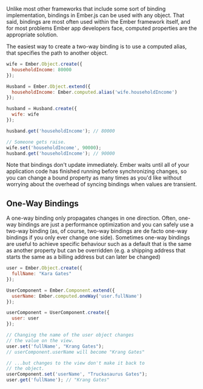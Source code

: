 Unlike most other frameworks that include some sort of binding implementation,
bindings in Ember.js can be used with any object. That said, bindings are most
often used within the Ember framework itself, and for most problems Ember app
developers face, computed properties are the appropriate solution.

The easiest way to create a two-way binding is to use a computed alias, that
specifies the path to another object.

```javascript
wife = Ember.Object.create({
  householdIncome: 80000
});

Husband = Ember.Object.extend({
  householdIncome: Ember.computed.alias('wife.householdIncome')
});

husband = Husband.create({
  wife: wife
});

husband.get('householdIncome'); // 80000

// Someone gets raise.
wife.set('householdIncome', 90000);
husband.get('householdIncome'); // 90000
```

Note that bindings don't update immediately. Ember waits until all of your
application code has finished running before synchronizing changes, so you can
change a bound property as many times as you'd like without worrying about the
overhead of syncing bindings when values are transient.

## One-Way Bindings

A one-way binding only propagates changes in one direction. Often, one-way
bindings are just a performance optimization and you can safely use a two-way binding
(as, of course, two-way bindings are de facto one-way bindings if you only ever change
one side). Sometimes one-way bindings are useful to achieve specific behaviour such
as a default that is the same as another property but can be overridden (e.g. a
shipping address that starts the same as a billing address but can later be changed)

```javascript
user = Ember.Object.create({
  fullName: "Kara Gates"
});

UserComponent = Ember.Component.extend({
  userName: Ember.computed.oneWay('user.fullName')
});

userComponent = UserComponent.create({
  user: user
});

// Changing the name of the user object changes
// the value on the view.
user.set('fullName', "Krang Gates");
// userComponent.userName will become "Krang Gates"

// ...but changes to the view don't make it back to
// the object.
userComponent.set('userName', "Truckasaurus Gates");
user.get('fullName'); // "Krang Gates"
```
